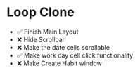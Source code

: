 # Loop Clone

- ✅ Finish Main Layout
- ❌ Hide Scrollbar
- ❌ Make the date cells scrollable
- ✅ Make work day cell click functionality
- ❌ Make Create Habit window
